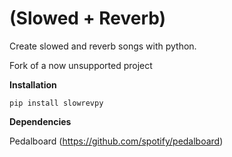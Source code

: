 # (Slowed + Reverb)
Create slowed and reverb songs with python.

Fork of a now unsupported project

**Installation**
```
pip install slowrevpy
```
**Dependencies**

Pedalboard (https://github.com/spotify/pedalboard)
